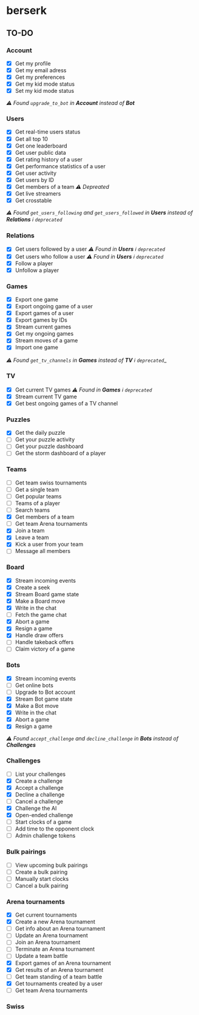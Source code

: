 # berserk
## TO-DO
### Account
- [x] Get my profile
- [x] Get my email adress
- [x] Get my preferences
- [x] Get my kid mode status
- [x] Set my kid mode status

_:warning: Found `upgrade_to_bot` in **Account** instead of **Bot**_

### Users
- [x] Get real-time users status
- [x] Get all top 10
- [x] Get one leaderboard
- [x] Get user public data
- [x] Get rating history of a user
- [x] Get performance statistics of a user
- [x] Get user activity
- [x] Get users by ID
- [x] Get members of a team *:warning: Depreated*
- [x] Get live streamers
- [x] Get crosstable

_:warning: Found `get_users_following` and `get_users_followed` in **Users** instead of **Relations** :information_source: `deprecated`_

### Relations
- [x] Get users followed by a user _:warning: Found in **Users** :information_source: `deprecated`_
- [x] Get users who follow a user _:warning: Found in **Users** :information_source: `deprecated`_
- [x] Follow a player
- [x] Unfollow a player

### Games
- [x] Export one game
- [x] Export ongoing game of a user
- [x] Export games of a user
- [x] Export games by IDs
- [x] Stream current games
- [x] Get my ongoing games
- [x] Stream moves of a game
- [x] Import one game

_:warning: Found `get_tv_channels` in **Games** instead of **TV** :information_source: `deprecated`__

### TV
- [x] Get current TV games _:warning: Found in **Games** :information_source: `deprecated`_
- [x] Stream current TV game
- [x] Get best ongoing games of a TV channel

### Puzzles
- [x] Get the daily puzzle
- [ ] Get your puzzle activity
- [ ] Get your puzzle dashboard
- [ ] Get the storm dashboard of a player

### Teams
- [ ] Get team swiss tournaments
- [ ] Get a single team
- [ ] Get popular teams
- [ ] Teams of a player
- [ ] Search teams
- [x] Get members of a team
- [ ] Get team Arena tournaments
- [x] Join a team
- [x] Leave a team
- [x] Kick a user from your team
- [ ] Message all members

### Board
- [x] Stream incoming events
- [x] Create a seek
- [x] Stream Board game state
- [x] Make a Board move
- [x] Write in the chat
- [ ] Fetch the game chat
- [x] Abort a game
- [x] Resign a game
- [x] Handle draw offers
- [ ] Handle takeback offers
- [ ] Claim victory of a game

### Bots
- [x] Stream incoming events
- [ ] Get online bots
- [ ] Upgrade to Bot account
- [x] Stream Bot game state
- [x] Make a Bot move
- [x] Write in the chat
- [x] Abort a game
- [x] Resign a game

_:warning: Found `accept_challenge` and `decline_challenge` in **Bots** instead of **Challenges**_

### Challenges
- [ ] List your challenges
- [x] Create a challenge
- [x] Accept a challenge
- [x] Decline a challenge
- [ ] Cancel a challenge
- [x] Challenge the AI
- [x] Open-ended challenge
- [ ] Start clocks of a game
- [ ] Add time to the opponent clock
- [ ] Admin challenge tokens

### Bulk pairings
- [ ] View upcoming bulk pairings
- [ ] Create a bulk pairing
- [ ] Manually start clocks
- [ ] Cancel a bulk pairing

### Arena tournaments
- [x] Get current tournaments
- [x] Create a new Arena tournament
- [ ] Get info about an Arena tournament
- [ ] Update an Arena tournament
- [ ] Join an Arena tournament
- [ ] Terminate an Arena tournament
- [ ] Update a team battle
- [x] Export games of an Arena tournament
- [x] Get results of an Arena tournament
- [ ] Get team standing of a team battle
- [x] Get tournaments created by a user
- [ ] Get team Arena tournaments

### Swiss

